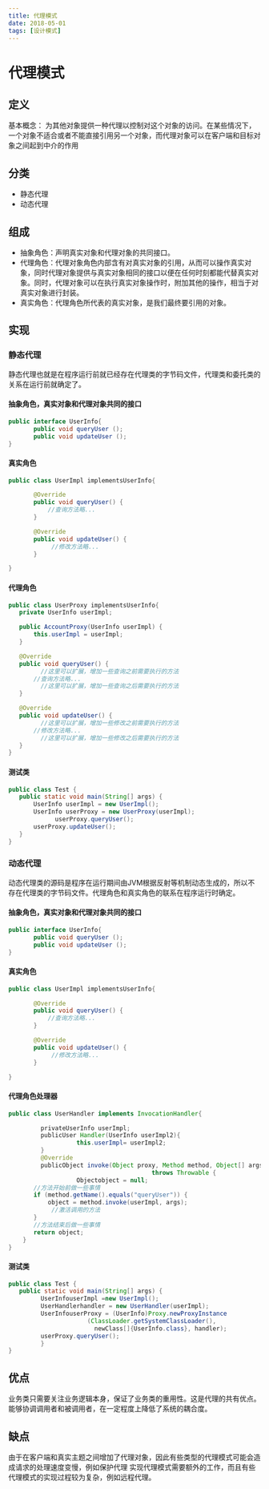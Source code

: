 ```yaml
---
title: 代理模式
date: 2018-05-01
tags: [设计模式]
---
```

# 代理模式

## 定义
基本概念： 为其他对象提供一种代理以控制对这个对象的访问。在某些情况下，一个对象不适合或者不能直接引用另一个对象，而代理对象可以在客户端和目标对象之间起到中介的作用

## 分类
- 静态代理
- 动态代理

<!-- more -->

## 组成
- 抽象角色：声明真实对象和代理对象的共同接口。
- 代理角色：代理对象角色内部含有对真实对象的引用，从而可以操作真实对象，同时代理对象提供与真实对象相同的接口以便在任何时刻都能代替真实对象。同时，代理对象可以在执行真实对象操作时，附加其他的操作，相当于对真实对象进行封装。
- 真实角色：代理角色所代表的真实对象，是我们最终要引用的对象。

## 实现
### 静态代理
静态代理也就是在程序运行前就已经存在代理类的字节码文件，代理类和委托类的关系在运行前就确定了。

#### 抽象角色，真实对象和代理对象共同的接口

```java
public interface UserInfo{    
       public void queryUser ();    
       public void updateUser ();      
}
```

#### 真实角色

```java
public class UserImpl implementsUserInfo{    

       @Override    
       public void queryUser() {    
           //查询方法略...          
       }    

       @Override    
       public void updateUser() {    
            //修改方法略...          
       }    

}
```

#### 代理角色

```java
public class UserProxy implementsUserInfo{    
   private UserInfo userImpl;    

   public AccountProxy(UserInfo userImpl) {    
       this.userImpl = userImpl;    
   }    

   @Override    
   public void queryUser() { 
         //这里可以扩展，增加一些查询之前需要执行的方法   
       //查询方法略...   
         //这里可以扩展，增加一些查询之后需要执行的方法         
   }    

   @Override    
   public void updateUser() {  
         //这里可以扩展，增加一些修改之前需要执行的方法    
       //修改方法略...   
         //这里可以扩展，增加一些修改之后需要执行的方法         
   }  
}
```

#### 测试类

```java
public class Test {    
   public static void main(String[] args) {    
       UserInfo userImpl = new UserImpl();     
       UserInfo userProxy = new UserProxy(userImpl);     
             userProxy.queryUser(); 
       userProxy.updateUser();        
   }    
}
```

### 动态代理
动态代理类的源码是程序在运行期间由JVM根据反射等机制动态生成的，所以不存在代理类的字节码文件。代理角色和真实角色的联系在程序运行时确定。

#### 抽象角色，真实对象和代理对象共同的接口

```java
public interface UserInfo{    
       public void queryUser ();    
       public void updateUser ();      
}
```

#### 真实角色

```java
public class UserImpl implementsUserInfo{    

       @Override    
       public void queryUser() {    
           //查询方法略...          
       }    

       @Override    
       public void updateUser() {    
            //修改方法略...          
       }    

}
```

#### 代理角色处理器

```java
public class UserHandler implements InvocationHandler{

         privateUserInfo userImpl;
         publicUser Handler(UserInfo userImpl2){
                   this.userImpl= userImpl2;
         }
         @Override
         publicObject invoke(Object proxy, Method method, Object[] args) 
                                        throws Throwable {
                   Objectobject = null;
       //方法开始前做一些事情
       if (method.getName().equals("queryUser")) {
           object = method.invoke(userImpl, args);
            //激活调用的方法   
       }
       //方法结束后做一些事情
       return object;
    }
}
```

#### 测试类

```java
public class Test {         
   public static void main(String[] args) {
         UserInfouserImpl =new UserImpl();
         UserHandlerhandler = new UserHandler(userImpl);
         UserInfouserProxy = (UserInfo)Proxy.newProxyInstance
                      (ClassLoader.getSystemClassLoader(),
                        newClass[]{UserInfo.class}, handler);
         userProxy.queryUser();
         }
}
```

## 优点
业务类只需要关注业务逻辑本身，保证了业务类的重用性。这是代理的共有优点。 
能够协调调用者和被调用者，在一定程度上降低了系统的耦合度。

## 缺点
由于在客户端和真实主题之间增加了代理对象，因此有些类型的代理模式可能会造成请求的处理速度变慢，例如保护代理
实现代理模式需要额外的工作，而且有些代理模式的实现过程较为复杂，例如远程代理。
   




